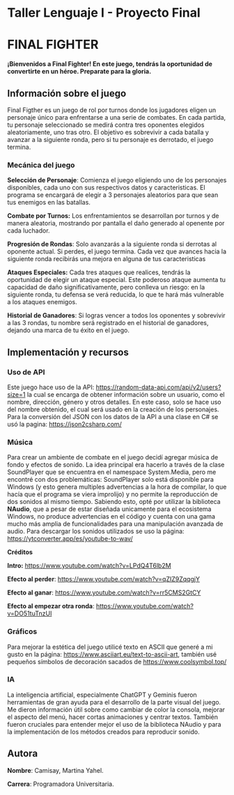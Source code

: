 # Taller Lenguaje I - Proyecto Final 

# FINAL FIGHTER 

**¡Bienvenidos a Final Fighter! En este juego, tendrás la oportunidad de convertirte en un héroe. Preparate para la gloria.**

## Información sobre el juego 

Final Figther es un juego de rol por turnos donde los jugadores eligen un personaje único para enfrentarse a una serie de combates. En cada partida, tu personaje seleccionado se medirá contra tres oponentes elegidos aleatoriamente, uno tras otro. El objetivo es sobrevivir a cada batalla y avanzar a la siguiente ronda, pero si tu personaje es derrotado, el juego termina.

### Mecánica del juego

**Selección de Personaje**: Comienza el juego eligiendo uno de los personajes disponibles, cada uno con sus respectivos datos y caracteristicas. El programa se encargará de elegir a 3 personajes aleatorios para que sean tus enemigos en las batallas. 

**Combate por Turnos:**  Los enfrentamientos se desarrollan por turnos y de manera aleatoria, mostrando por pantalla el daño generado al openente por cada luchador.

**Progresión de Rondas**: Solo avanzarás a la siguiente ronda si derrotas al oponente actual. Si perdes, el juego termina. Cada vez que avances hacia la siguiente ronda recibirás una mejora en alguna de tus caracteristicas 

**Ataques Especiales:** Cada tres ataques que realices, tendrás la oportunidad de elegir un ataque especial. Este poderoso ataque aumenta tu capacidad de daño significativamente, pero conlleva un riesgo: en la siguiente ronda, tu defensa se verá reducida, lo que te hará más vulnerable a los ataques enemigos.

**Historial de Ganadores**: Si logras vencer a todos los oponentes y sobrevivir a las 3 rondas, tu nombre será registrado en el historial de ganadores, dejando una marca de tu éxito en el juego.

## Implementación y recursos

### Uso de API 
Este juego hace uso de la API: https://random-data-api.com/api/v2/users?size=1 la cual se encarga de obtener información sobre un usuario, como el nombre, dirección, género y otros detalles. En este caso, solo se hace uso del nombre obtenido, el cual será usado en la creación de los personajes. Para la conversión del JSON con los datos de la API a una clase en C# se usó la pagina: https://json2csharp.com/ 

### Música 
Para crear un ambiente de combate en el juego decidí agregar música de fondo y efectos de sonido. La idea principal era hacerlo a través de la clase SoundPlayer que se encuentra en el namespace System.Media, pero me encontré con dos problemáticas: SoundPlayer solo está disponible para Windows (y esto genera multiples advertencias a la hora de compilar, lo que hacía que el programa se viera improlijo) y no permite la reproducción de dos sonidos al mismo tiempo. Sabiendo esto, opté por utilizar la biblioteca **NAudio**, que a pesar de estar diseñada unicamente para el ecosistema Windows, no produce advertencias en el código y cuenta con una gama mucho más amplia de funcionalidades para una manipulación avanzada de audio. 
Para descargar los sonidos utilizados se uso la página: https://ytconverter.app/es/youtube-to-wav/ 

**Créditos**

**Intro:** https://www.youtube.com/watch?v=LPdQ4T6lb2M

**Efecto al perder**: https://www.youtube.com/watch?v=qZIZ9ZqqgjY

**Efecto al ganar**: https://www.youtube.com/watch?v=rr5CMS2GtCY

**Efecto al empezar otra ronda**: https://www.youtube.com/watch?v=DO51tuTnzUI 

### Gráficos
Para mejorar la estética del juego utilicé texto en ASCII que generé a mi gusto en la página: https://www.asciiart.eu/text-to-ascii-art, también usé pequeños símbolos de decoración sacados de https://www.coolsymbol.top/ 

### IA
La inteligencia artificial, especialmente ChatGPT y Geminis fueron herramientas de gran ayuda para el desarrollo de la parte visual del juego. Me dieron información útil sobre como cambiar de color la consola, mejorar el aspecto del menú, hacer cortas animaciones y centrar textos. También fueron cruciales para entender mejor el uso de la biblioteca NAudio y para la implementación de los métodos creados para reproducir sonido. 

##  Autora
**Nombre**: Camisay, Martina Yahel. 

**Carrera**: Programadora Universitaria.  